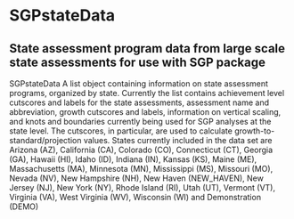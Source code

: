 SGPstateData
============

State assessment program data from large scale state assessments for use with SGP package
-----------------------------------------------------------------------------------------

SGPstateData A list object containing information on state assessment programs, organized by state. Currently the list contains achievement level cutscores and labels for the state assessments,
assessment name and abbreviation, growth cutscores and labels, information on vertical scaling, and knots and boundaries currently being used for SGP analyses
at the state level. The cutscores, in particular, are used to calculate growth-to-standard/projection values. States currently included in the data set are Arizona (AZ), California (CA),
Colorado (CO), Connecticut (CT), Georgia (GA), Hawaii (HI), Idaho (ID), Indiana (IN), Kansas (KS), Maine (ME), Massachusetts (MA), Minnesota (MN), Mississippi (MS),
Missouri (MO), Nevada (NV), New Hampshire (NH), New Haven (NEW\_HAVEN), New Jersey (NJ), New York (NY), Rhode Island (RI), Utah (UT), Vermont (VT), Virginia (VA), 
West Virginia (WV), Wisconsin (WI) and Demonstration (DEMO)
